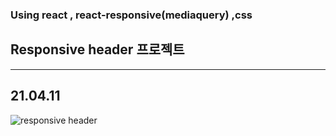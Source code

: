 ### Using react , react-responsive(mediaquery) ,css
## Responsive header 프로젝트

---
21.04.11
---
![responsive header](https://user-images.githubusercontent.com/13329304/114307656-991a6c00-9b1b-11eb-8908-1fcbcf5c3ca9.gif)
